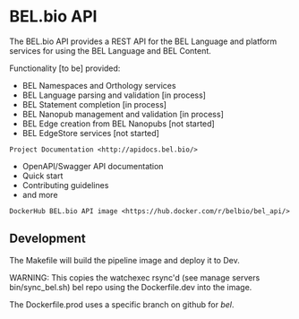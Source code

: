# BEL.bio API

The BEL.bio API provides a REST API for the BEL Language and platform services for using the BEL
Language and BEL Content.

Functionality [to be] provided:

- BEL Namespaces and Orthology services
- BEL Language parsing and validation [in process]
- BEL Statement completion [in process]
- BEL Nanopub management and validation [in process]
- BEL Edge creation from BEL Nanopubs [not started]
- BEL EdgeStore services [not started]

`Project Documentation <http://apidocs.bel.bio/>`

- OpenAPI/Swagger API documentation
- Quick start
- Contributing guidelines
- and more

`DockerHub BEL.bio API image <https://hub.docker.com/r/belbio/bel_api/>`

## Development

The Makefile will build the pipeline image and deploy it to Dev.

WARNING: This copies the watchexec rsync'd (see manage servers bin/sync_bel.sh) bel repo using the
Dockerfile.dev into the image.

The Dockerfile.prod uses a specific branch on github for _bel_.
